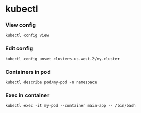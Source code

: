 # kubectl

### View config
```
kubectl config view
```

### Edit config
```
kubectl config unset clusters.us-west-2/my-cluster
```

### Containers in pod
```
kubectl describe pod/my-pod -n namespace
```

### Exec in container
```
kubectl exec -it my-pod --container main-app -- /bin/bash
```
